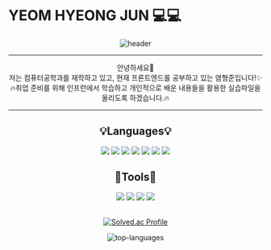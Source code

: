 # YEOM HYEONG JUN 💻💻
<div align="center">

  ![header](https://capsule-render.vercel.app/api?type=waving&text=MyStory&color=00B1E7&fontColor=FFFFFF&fontSize=70&height=150&animation=twinkling&fontAlignY=30)
  <hr>
  안녕하세요🤗
  </br>
  저는 컴퓨터공학과를 재학하고 있고, 현재 프론트엔드를 공부하고 있는 염형준입니다!✨
  </br>
  🔥취업 준비를 위해 인프런에서 학습하고 개인적으로 배운 내용들을 활용한 실습파일을 올리도록 하겠습니다.🔥
  <hr>
  <h2>💡Languages💡</h2>
  <div>
    <img src="https://img.shields.io/badge/C++-00599C?style=flat-square&logo=C%2B%2B&logoColor=white"/></a>
    <img src="https://img.shields.io/badge/JAVA-007396?style=flat-square&logo=Java&logoColor=white"></a>
    <img src="https://img.shields.io/badge/MySQL-4479A1?style=flat-square&logo=MySQL&logoColor=white"/></a>
    <img src="https://img.shields.io/badge/Python-3776AB?style=flat-square&logo=Python&logoColor=white"/></a>
    <img src="https://img.shields.io/badge/HTML5-E34F26?style=flat-square&logo=HTML5&logoColor=white"/></a>
    <img src="https://img.shields.io/badge/CSS3-1572B6?style=flat-square&logo=CSS3&logoColor=white"/></a>
    <img src="https://img.shields.io/badge/JavaScript-F7DF1E?style=flat-square&logo=JavaScript&logoColor=white"/></a>
  </div>
  <div>
  <h2>🔨Tools🔨</h2>
    <img src="https://img.shields.io/badge/Arduino-00979D?style=flat-square&logo=Arduino&logoColor=white"/></a>
    <img src="https://img.shields.io/badge/Visual Studio-5C2D91?style=flat-square&logo=Visual Studio&logoColor=white"/></a>
    <img src="https://img.shields.io/badge/Visual Studio Code-007ACC?style=flat-square&logo=Visual Studio Code&logoColor=white"/></a>
    <img src="https://img.shields.io/badge/Eclipse IDE-2C2255?style=flat-square&logo=Eclipse IDE&logoColor=white"/></a>
  </div>
  </br>
  
  [![Solved.ac Profile](http://mazassumnida.wtf/api/v2/generate_badge?boj=gudwns0318)](https://solved.ac/gudwns0318/)

  <img alt="top-languages" src="https://github-readme-stats.vercel.app/api/top-langs/?username=yhj0318&langs_count=8&layout=compact&thema=transparent&size_weight=0.1&count_weight=0.9">
  </div>
